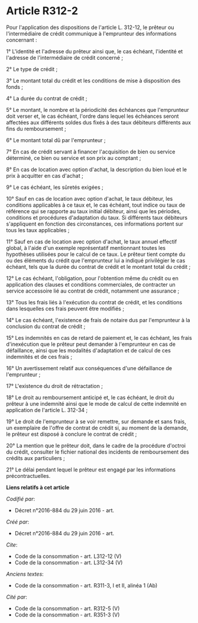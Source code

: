 # Article R312-2

Pour l'application des dispositions de l'article L. 312-12, le prêteur ou l'intermédiaire de crédit communique à l'emprunteur
des informations concernant : 

1° L'identité et l'adresse du prêteur ainsi que, le cas échéant, l'identité et l'adresse de l'intermédiaire de crédit
concerné ; 

2° Le type de crédit ; 

3° Le montant total du crédit et les conditions de mise à disposition des fonds ; 

4° La durée du contrat de crédit ; 

5° Le montant, le nombre et la périodicité des échéances que l'emprunteur doit verser et, le cas échéant, l'ordre dans lequel
les échéances seront affectées aux différents soldes dus fixés à des taux débiteurs différents aux fins du remboursement ; 

6° Le montant total dû par l'emprunteur ; 

7° En cas de crédit servant à financer l'acquisition de bien ou service déterminé, ce bien ou service et son prix au
comptant ; 

8° En cas de location avec option d'achat, la description du bien loué et le prix à acquitter en cas d'achat ; 

9° Le cas échéant, les sûretés exigées ; 

10° Sauf en cas de location avec option d'achat, le taux débiteur, les conditions applicables à ce taux et, le cas échéant,
tout indice ou taux de référence qui se rapporte au taux initial débiteur, ainsi que les périodes, conditions et procédures
d'adaptation du taux. Si différents taux débiteurs s'appliquent en fonction des circonstances, ces informations portent sur
tous les taux applicables ; 

11° Sauf en cas de location avec option d'achat, le taux annuel effectif global, à l'aide d'un exemple représentatif
mentionnant toutes les hypothèses utilisées pour le calcul de ce taux. Le prêteur tient compte du ou des éléments du crédit
que l'emprunteur lui a indiqué privilégier le cas échéant, tels que la durée du contrat de crédit et le montant total du
crédit ; 

12° Le cas échéant, l'obligation, pour l'obtention même du crédit ou en application des clauses et conditions commerciales,
de contracter un service accessoire lié au contrat de crédit, notamment une assurance ; 

13° Tous les frais liés à l'exécution du contrat de crédit, et les conditions dans lesquelles ces frais peuvent être
modifiés ; 

14° Le cas échéant, l'existence de frais de notaire dus par l'emprunteur à la conclusion du contrat de crédit ; 

15° Les indemnités en cas de retard de paiement et, le cas échéant, les frais d'inexécution que le prêteur peut demander à
l'emprunteur en cas de défaillance, ainsi que les modalités d'adaptation et de calcul de ces indemnités et de ces frais ; 

16° Un avertissement relatif aux conséquences d'une défaillance de l'emprunteur ; 

17° L'existence du droit de rétractation ; 

18° Le droit au remboursement anticipé et, le cas échéant, le droit du prêteur à une indemnité ainsi que le mode de calcul de
cette indemnité en application de l'article L. 312-34 ; 

19° Le droit de l'emprunteur à se voir remettre, sur demande et sans frais, un exemplaire de l'offre de contrat de crédit si,
au moment de la demande, le prêteur est disposé à conclure le contrat de crédit ; 

20° La mention que le prêteur doit, dans le cadre de la procédure d'octroi du crédit, consulter le fichier national des
incidents de remboursement des crédits aux particuliers ; 

21° Le délai pendant lequel le prêteur est engagé par les informations précontractuelles.

**Liens relatifs à cet article**

_Codifié par_:

  - Décret n°2016-884 du 29 juin 2016 - art.

_Créé par_:

  - Décret n°2016-884 du 29 juin 2016 - art.

_Cite_:

  - Code de la consommation - art. L312-12 (V)
  - Code de la consommation - art. L312-34 (V)

_Anciens textes_:

  - Code de la consommation - art. R311-3, I et II, alinéa 1 (Ab)

_Cité par_:

  - Code de la consommation - art. R312-5 (V)
  - Code de la consommation - art. R351-3 (V)
